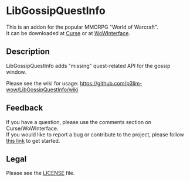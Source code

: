 # LibGossipQuestInfo

This is an addon for the popular MMORPG "World of Warcraft".  
It can be downloaded at [Curse](//mods.curse.com/addons/wow/libgossipquestinfo) or at [WoWInterface](//wowinterface.com/downloads/info24057).

## Description

LibGossipQuestInfo adds "missing" quest-related API for the gossip window.

Please see the wiki for usage: 
<https://github.com/p3lim-wow/LibGossipQuestInfo/wiki>

## Feedback

If you have a question, please use the comments section on Curse/WoWInterface.  
If you would like to report a bug or contribute to the project, please follow [this link](//github.com/p3lim-wow/LibGossipQuestInfo/issues?q=) to get started.

## Legal

Please see the [LICENSE](//github.com/p3lim-wow/LibGossipQuestInfo/blob/master/LICENSE.txt) file.
